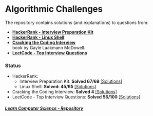 # Algorithmic Challenges  
The repository contains solutions (and explanations) to questions from:  
- [**HackerRank - Interview Preparation Kit**](https://www.hackerrank.com/interview/interview-preparation-kit) 
- [**HackerRank - Linux Shell**](https://www.hackerrank.com/domains/shell)
- [**Cracking the Coding Interview**](https://github.com/alxerg/Books-1/blob/master/Cracking%20the%20Coding%20Interview%2C%206th%20Edition%20189%20Programming%20Questions%20and%20Solutions.pdf)  
book by Gayle Laakmann McDowell.
- [**LeetCode - Top Interview Questions**](https://leetcode.com/problemset/top-interview-questions/) 

### Status
- HackerRank:
    - Interview Preparation Kit: **Solved 67/69** [[Solutions]](https://github.com/bartkowiaktomasz/algorithmic-challenges/tree/master/HackerRank%20-%20Interview%20Preparation%20Kit)
    - Linux Shell: **Solved: 45/65** [[Solutions]](https://github.com/bartkowiaktomasz/algorithmic-challenges/tree/master/HackerRank%20-%20Linux%20Shell)
- Cracking the Coding Interview: **Solved 4** [[Solutions]](https://github.com/bartkowiaktomasz/algorithmic-challenges/tree/master/Cracking%20the%20Coding%20Interview)
- LeetCode - Top Interview Questions: **Solved 56/100** [[Solutions]](LeetCode)

##### [Learn Computer Science - Repository](https://github.com/bartkowiaktomasz/cs-learning)

